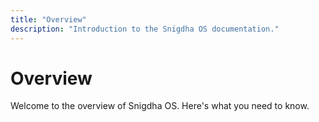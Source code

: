 ```yaml
---
title: "Overview"
description: "Introduction to the Snigdha OS documentation."
---
```

# Overview

Welcome to the overview of Snigdha OS. Here's what you need to know.
